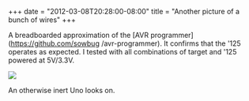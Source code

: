 ﻿+++
date = "2012-03-08T20:28:00-08:00"
title = "Another picture of a bunch of wires"
+++



A breadboarded approximation of the [AVR programmer](https://github.com/sowbug
/avr-programmer). It confirms that the '125 operates as expected. I tested
with all combinations of target and '125 powered at 5V/3.3V.

![](http://65.media.tumblr.com/tumblr_m0lo72Quli1qjj3vh.jpg)

An otherwise inert Uno looks on.

